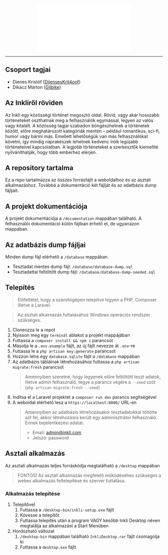 <p align="center"><img src="public/img/logo-full.png" width="300" alt="Laravel Logo"></a></p>

---

## Csoport tagjai

-   Dienes Kristóf ([DijensesKrit4oof](https://github.com/DijensesKrit4oof))
-   Dikácz Márton ([Gilbike](https://github.com/Gilbike))

## Az Inkliről röviden

Az Inkli egy közösségi történet megosztó oldal. Rövid, vagy akár hosszabb történeteket oszthatnak meg a felhasználók egymással, legyen az valós vagy kitalált. A közösség tagjai szabadon böngészhetnek a történetek között, előre meghatározott kategóriák mentén – például romantikus, sci-fi, humor vagy bármi más. Emellett lehetőségük van más felhasználókat követni, így mindig naprakészek lehetnek kedvenc íróik legújabb történeteivel kapcsolatban. A legjobb történeteket a szerkesztők kiemeltté nyilváníthatják, hogy több emberhez elérjen.

## A repository tartalma

Ez a repo tartalmazza az összes forrásfájlt a weboldalhoz és az asztali alkalmazáshoz. Továbbá a dokumentáció két fájlját és az adatbázis dump fájljait.

## A projekt dokumentációja

A projekt dokumentációja a `/documentation` mappában található. A felhasználói dokumentáció külön fájlban érhető el, de ugyanazon mappában.

## Az adatbázis dump fájljai

Minden dump fájl elérhető a `/database` mappában.

-   Tesztadat mentes dump fájl: `/database/database-dump.sql`
-   Tesztadattal feltöltött dump fájl: `/database/database-dump-seeded.sql`

## Telepítés

> Előfeltétel, hogy a számítógépen telepítve legyen a PHP, Composer illetve a Laravel.

> Az asztali alkalmazás futtatásához Windows operációs rendszer szükséges.

1. Cloneozza le a repot
2. Nyisson meg egy `terminál` ablakot a projekt mappájában
3. Futtassa a `composer install && npm i` parancsot
4. Másolja le a `.env.example` fájlt, az új fájlt nevezze át `.env`-re
5. Futtassa le a `php artisan key:generate` parancsot
6. Hozzon létre egy `database.sqlite` fájlt a `/database` mappában
7. Az adatbázis tábláinak létrehozásához futtassa a `php artisan migrate:fresh` parancsot
    > Amennyiben szeretné, hogy legyenek előre feltöltött teszt adatok, illetve admin felhasználó, tegye a parancs végére a `--seed` szót (`php artisan migrate:fresh --seed`)
8. Indítsa el a Laravel projektet a `composer run dev` parancs segítségével
9. A weboldal elérhető lesz a `https://localhost:8000/` URL-en
    > Amennyiben az adatbázis létrehozásakor tesztadatokkal töltötte azt fel, akkor létrehozásra került egy adminisztrátor felhasználó. Ennek bejelentkezési adatai:
    >
    > - Email: admin@inkli.com
    > - Jelszó: password

## Asztali alkalmazás

Az asztali alkalmazás teljes forráskódja megtalálható a `/desktop` mappában

> FONTOS! Az asztali alkalmazás megfelelő működéséhez szükséges a webes alkalmazás feltelepítése és szerver futtatása.

### Alkalmazás telepítése

1. Telepítővel
    1. Futtassa a `/desktop-bin/inkli-setup.exe` fájlt
    2. Kövesse a telepítőt
    3. Futtassa telepítés után a program VAGY később Inkli Desktop néven megtalálja az alkalmazást a Start Menüben
2. Hordozható változat
    1. `/desktop-bin` mappában található `InkliDesktop.rar` fájlt csomagolja ki
    2. Futtassa a `desktop.exe` fájlt
